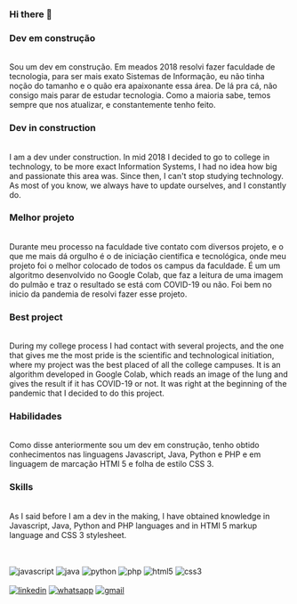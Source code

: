 ### Hi there 👋

<h3>Dev em construção</h3></br>
Sou um dev em construção. Em meados 2018 resolvi fazer faculdade de tecnologia, para ser mais exato Sistemas de Informação, eu não tinha noção do tamanho e o quão era apaixonante essa área. De lá pra cá, não consigo mais parar de estudar tecnologia. Como a maioria sabe, temos sempre que nos atualizar, e constantemente tenho feito.

<h3>Dev in construction</h3></br>
I am a dev under construction. In mid 2018 I decided to go to college in technology, to be more exact Information Systems, I had no idea how big and passionate this area was. Since then, I can't stop studying technology. As most of you know, we always have to update ourselves, and I constantly do.


<h3>Melhor projeto</h3></br>
Durante meu processo na faculdade tive contato com diversos projeto, e o que me mais dá orgulho é o de iniciação cientifica e tecnológica, onde meu projeto foi o melhor colocado de todos os campus da faculdade. É um um algoritmo desenvolvido no Google Colab, que faz a leitura de uma imagem do pulmão e traz o resultado se está com COVID-19 ou não. Foi bem no inicio da pandemia de resolvi fazer esse projeto.

<h3>Best project</h3></br>
During my college process I had contact with several projects, and the one that gives me the most pride is the scientific and technological initiation, where my project was the best placed of all the college campuses. It is an algorithm developed in Google Colab, which reads an image of the lung and gives the result if it has COVID-19 or not. It was right at the beginning of the pandemic that I decided to do this project.



<h3>Habilidades</h3></br>
Como disse anteriormente sou um dev em construção, tenho obtido conhecimentos nas linguagens Javascript, Java, Python e PHP e em linguagem de marcação HTMl 5 e folha de estilo CSS 3.


<h3>Skills</h3></br>
As I said before I am a dev in the making, I have obtained knowledge in Javascript, Java, Python and PHP languages and in HTMl 5 markup language and CSS 3 stylesheet.

<br><br>
![javascript](https://user-images.githubusercontent.com/53497771/213576192-033181d3-98d1-449b-b4e7-fb3b5067b32f.png)
![java](https://user-images.githubusercontent.com/53497771/213576188-c8df4760-ce60-402d-8a9d-b5e203195e02.png)
![python](https://user-images.githubusercontent.com/53497771/213577502-0c286078-fd91-4cbb-95b2-28259ed79440.png)
![php](https://user-images.githubusercontent.com/53497771/213577500-bfc077f7-6689-4db8-a6a2-6b42ea7f6a8c.png)
![html5](https://user-images.githubusercontent.com/53497771/213577497-5b8fdbcd-12a8-4323-b7e2-0e3d4faab58b.png)
![css3](https://user-images.githubusercontent.com/53497771/213577495-b2714ee6-fb46-4a4f-8192-cc442ad38b2d.png)<br><br>
<a href="https://www.linkedin.com/in/amadeuanjos/" title="linkedin" target="_blank">![linkedin](https://user-images.githubusercontent.com/53497771/213577488-615a5d8a-b427-47ad-b6f6-1963425da998.png)</a>
<a href="https://wa.me/5511995541499?text=Ol%C3%A1+Amadeu+%21+Tudo+bem+%3F " title="whatsapp" target="_blank">![whatsapp](https://user-images.githubusercontent.com/53497771/213577492-6f162d90-6d36-413b-9519-2b9493183989.png)</a>
<a href="mailto:anjosbarrosclean@gmail.com" title="email" target="_blank">![gmail](https://user-images.githubusercontent.com/53497771/213577493-b6941204-4a82-4a12-a6cb-e371a8dd026f.png)</a>







